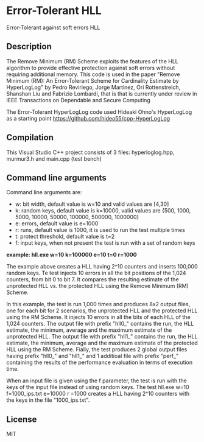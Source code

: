 # Error-Tolerant HLL
Error-Tolerant against soft errors HLL

## Description
The Remove Minimum (RM) Scheme exploits the features of the HLL algorithm to provide effective protection against soft errors without
requiring additional memory. This code is used in the paper "Remove Minimum (RM): An Error-Tolerant Scheme for Cardinality Estimate by HyperLogLog" by Pedro Reviriego, Jorge Martinez, Ori Rottenstreich, Shanshan Liu and Fabrizio Lombardi, that is that is currently under review in IEEE Transactions on Dependable and Secure Computing

The Error-Tolerant HyperLogLog code used Hideaki Ohno's HyperLogLog as a starting point https://github.com/hideo55/cpp-HyperLogLog

## Compilation
This Visual Studio C++ project consists of 3 files: hyperloglog.hpp, murmur3.h and main.cpp (test bench)

## Command line arguments
Command line arguments are:

- w: bit width, default value is w=10 and valid values are [4,30]
- k: random keys, default value is k=10000, valid values are {500, 1000, 5000, 10000, 50000, 100000, 500000, 1000000}
- e: errors, default value is e=1000
- r: runs, default value is 1000, it is used to run the test multiple times
- t: protect threshold, default value is t=2
- f: input keys, when not present the test is run with a set of random keys

**example: hll.exe w=10 k=100000 e=10 t=0 r=1000**

The example above creates a HLL having 2^10 counters and inserts 100,000 random keys. Te test injects 10 errors in all the bit positions of the 1,024 counters, from bit 0 to bit 7. It compares the resulting estimate of the unprotected HLL vs. the protected HLL using the Remove Minimum (RM) Scheme.

In this example, the test is run 1,000 times and produces 8x2 output files, one for each bit for 2 scenarios, the unprotected HLL and the protected HLL using the RM Scheme. It injects 10 errors in all the bits of each HLL of the 1,024 counters. The output file with prefix "hll0_" contains the run, the HLL estimate, the minimum, average and the maximum estimate of the unprotected HLL. The output file with prefix "hll1_" contains the run, the HLL estimate, the minimum, average and the maximum estimate of the protected HLL using the RM Scheme. Fially, the test produces 2 global output files having prefix "hll0_" and "hll1_" and 1 additioal file with prefix "perf_" containing the results of the performance evaluation in terms of execution time.

When an input file is given using the f parameter, the test is run with the keys of the input file instead of using random keys. The test hll.exe w=10 f=1000_ips.txt e=10000 r =1000 creates a HLL having 2^10 counters with the keys in the file "1000_ips.txt".

## License

MIT
